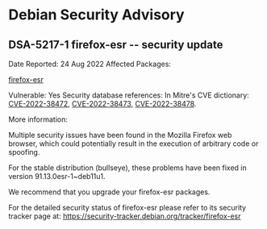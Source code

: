 
Debian Security Advisory
========================


DSA-5217-1 firefox-esr -- security update
-----------------------------------------



Date Reported:
24 Aug 2022
Affected Packages:

[firefox-esr](https://packages.debian.org/src:firefox-esr)

Vulnerable:
Yes
Security database references:
In Mitre's CVE dictionary: [CVE-2022-38472](https://security-tracker.debian.org/tracker/CVE-2022-38472), [CVE-2022-38473](https://security-tracker.debian.org/tracker/CVE-2022-38473), [CVE-2022-38478](https://security-tracker.debian.org/tracker/CVE-2022-38478).  

More information:

Multiple security issues have been found in the Mozilla Firefox
web browser, which could potentially result in the execution
of arbitrary code or spoofing.


For the stable distribution (bullseye), these problems have been fixed in
version 91.13.0esr-1~deb11u1.


We recommend that you upgrade your firefox-esr packages.


For the detailed security status of firefox-esr please refer to
its security tracker page at:
<https://security-tracker.debian.org/tracker/firefox-esr>





